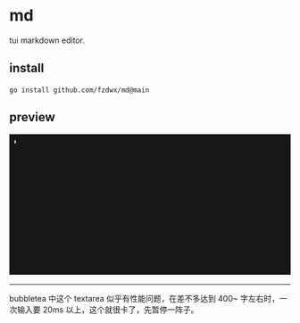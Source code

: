 # md

tui markdown editor.

## install

```shell
go install github.com/fzdwx/md@main
```

## preview
![show](../utils/show.gif)

--- 

bubbletea 中这个 textarea 似乎有性能问题，在差不多达到 400~ 字左右时，一次输入要 20ms 以上，这个就很卡了，先暂停一阵子。
